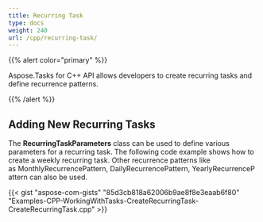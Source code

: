 ```yaml
---
title: Recurring Task
type: docs
weight: 240
url: /cpp/recurring-task/
---
```


{{% alert color="primary" %}} 

Aspose.Tasks for C++ API allows developers to create recurring tasks and define recurrence patterns.

{{% /alert %}} 
## **Adding New Recurring Tasks**
The **RecurringTaskParameters** class can be used to define various parameters for a recurring task. The following code example shows how to create a weekly recurring task. Other recurrence patterns like as MonthlyRecurrencePattern, DailyRecurrencePattern, YearlyRecurrencePattern can also be used.

{{< gist "aspose-com-gists" "85d3cb818a62006b9ae8f8e3eaab6f80" "Examples-CPP-WorkingWithTasks-CreateRecurringTask-CreateRecurringTask.cpp" >}}
